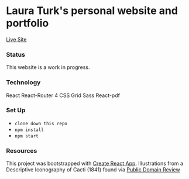 # Laura Turk's personal website and portfolio

[Live Site](lauraturk.com)

### Status
This website is a work in progress.

### Technology
React
React-Router 4
CSS Grid
Sass
React-pdf

### Set Up
* ```clone down this repo```
* ```npm install```
* ```npm start```

### Resources
This project was bootstrapped with [Create React App](https://github.com/facebookincubator/create-react-app).
Illustrations from a Descriptive Iconography of Cacti (1841) found via [Public Domain Review](https://publicdomainreview.org/collections/illustrations-from-a-descriptive-iconography-of-cacti-1841/)

